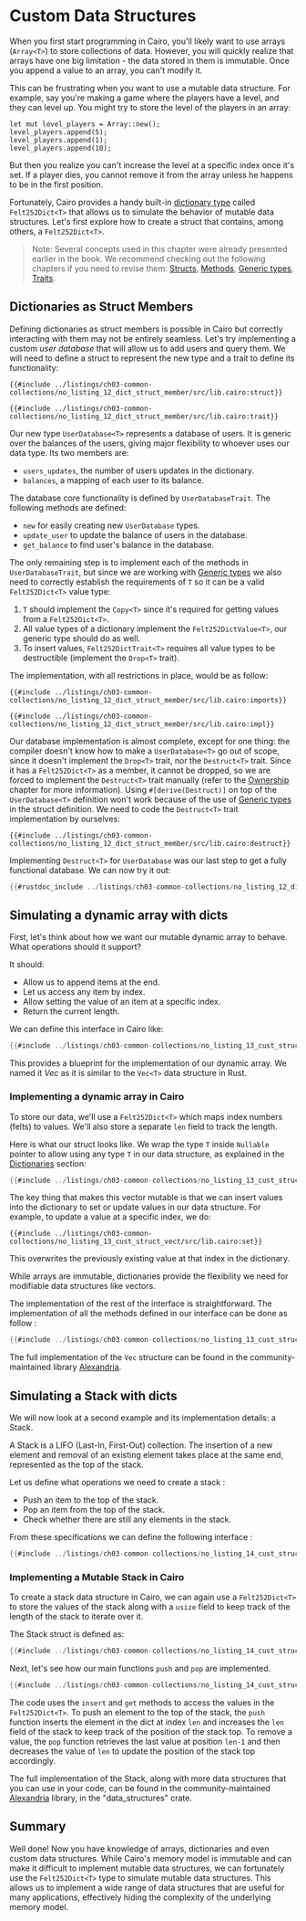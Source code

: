 # Custom Data Structures

When you first start programming in Cairo, you'll likely want to use arrays
(`Array<T>`) to store collections of data. However, you will quickly realize
that arrays have one big limitation - the data stored in them is immutable. Once
you append a value to an array, you can't modify it.

This can be frustrating when you want to use a mutable data structure. For
example, say you're making a game where the players have a level, and they can
level up. You might try to store the level of the players in an array:

```rust,noplayground
let mut level_players = Array::new();
level_players.append(5);
level_players.append(1);
level_players.append(10);
```

But then you realize you can't increase the level at a specific index once it's
set. If a player dies, you cannot remove it from the array unless he happens to
be in the first position.

Fortunately, Cairo provides a handy built-in [dictionary type](./ch03-02-dictionaries.md) called `Felt252Dict<T>` that allows us to
simulate the behavior of mutable data structures. Let's first explore how to create a struct that contains, among others, a `Felt252Dict<T>`.

> Note: Several concepts used in this chapter were already presented earlier in the book. We recommend checking out the following chapters if you need to revise them:
[Structs](ch05-00-using-structs-to-structure-related-data.md),
[Methods](./ch05-03-method-syntax.md),
[Generic types](./ch08-00-generic-types-and-traits.md),
[Traits](./ch08-02-traits-in-cairo.md).

## Dictionaries as Struct Members

Defining dictionaries as struct members is possible in Cairo but correctly interacting with them may not be entirely seamless. Let's try implementing a custom _user database_ that will allow us to add users and query them. We will need to define a struct to represent the new type and a trait to define its functionality:

```rust,noplayground
{{#include ../listings/ch03-common-collections/no_listing_12_dict_struct_member/src/lib.cairo:struct}}

{{#include ../listings/ch03-common-collections/no_listing_12_dict_struct_member/src/lib.cairo:trait}}
```

Our new type `UserDatabase<T>` represents a database of users. It is generic over the balances of the users, giving major flexibility to whoever uses our data type. Its two members are:

- `users_updates`, the number of users updates in the dictionary.
- `balances`, a mapping of each user to its balance.

The database core functionality is defined by `UserDatabaseTrait`. The following methods are defined:

- `new` for easily creating new `UserDatabase` types.
- `update_user` to update the balance of users in the database.
- `get_balance` to find user's balance in the database.

The only remaining step is to implement each of the methods in `UserDatabaseTrait`, but since we are working with [Generic types](./ch08-00-generic-types-and-traits.md) we also need to correctly establish the requirements of `T` so it can be a valid `Felt252Dict<T>` value type:

1. `T` should implement the `Copy<T>` since it's required for getting values from a `Felt252Dict<T>`.
2. All value types of a dictionary implement the `Felt252DictValue<T>`, our generic type should do as well.
3. To insert values, `Felt252DictTrait<T>` requires all value types to be destructible (implement the `Drop<T>` trait).

The implementation, with all restrictions in place, would be as follow:

```rust,noplayground
{{#include ../listings/ch03-common-collections/no_listing_12_dict_struct_member/src/lib.cairo:imports}}

{{#include ../listings/ch03-common-collections/no_listing_12_dict_struct_member/src/lib.cairo:impl}}
```

Our database implementation is almost complete, except for one thing: the compiler doesn't know how to make a `UserDatabase<T>` go out of scope, since it doesn't implement the `Drop<T>` trait, nor the `Destruct<T>` trait.
Since it has a `Felt252Dict<T>` as a member, it cannot be dropped, so we are forced to implement the `Destruct<T>` trait manually (refer to the [Ownership](ch04-01-what-is-ownership.md#the-drop-trait) chapter for more information).
Using `#[derive(Destruct)]` on top of the `UserDatabase<T>` definition won't work because of the use of [Generic types](./ch08-00-generic-types-and-traits.md) in the struct definition. We need to code the `Destruct<T>` trait implementation by ourselves:

```rust,noplayground
{{#include ../listings/ch03-common-collections/no_listing_12_dict_struct_member/src/lib.cairo:destruct}}
```

Implementing `Destruct<T>` for `UserDatabase` was our last step to get a fully functional database. We can now try it out:

```rust
{{#rustdoc_include ../listings/ch03-common-collections/no_listing_12_dict_struct_member/src/lib.cairo:main}}
```

## Simulating a dynamic array with dicts

First, let's think about how we want our mutable dynamic array to behave. What
operations should it support?

It should:

- Allow us to append items at the end.
- Let us access any item by index.
- Allow setting the value of an item at a specific index.
- Return the current length.

We can define this interface in Cairo like:

```rust
{{#include ../listings/ch03-common-collections/no_listing_13_cust_struct_vect/src/lib.cairo:trait}}
```

This provides a blueprint for the implementation of our dynamic array. We named
it _Vec_ as it is similar to the `Vec<T>` data structure in Rust.

### Implementing a dynamic array in Cairo

To store our data, we'll use a `Felt252Dict<T>` which maps index numbers (felts)
to values. We'll also store a separate `len` field to track the length.

Here is what our struct looks like. We wrap the type `T` inside `Nullable`
pointer to allow using any type `T` in our data structure, as explained in the
[Dictionaries](./ch03-02-dictionaries.md#dictionaries-of-types-not-supported-natively)
section:

```rust
{{#include ../listings/ch03-common-collections/no_listing_13_cust_struct_vect/src/lib.cairo:struct}}
```

The key thing that makes this vector mutable is that we can insert values into
the dictionary to set or update values in our data structure. For example, to
update a value at a specific index, we do:

```rust,noplayground
{{#include ../listings/ch03-common-collections/no_listing_13_cust_struct_vect/src/lib.cairo:set}}
```

This overwrites the previously existing value at that index in the dictionary.

While arrays are immutable, dictionaries provide the flexibility we need for
modifiable data structures like vectors.

The implementation of the rest of the interface is straightforward. The
implementation of all the methods defined in our interface can be done as follow
:

```rust
{{#include ../listings/ch03-common-collections/no_listing_13_cust_struct_vect/src/lib.cairo:implem}}
```

The full implementation of the `Vec` structure can be found in the
community-maintained library
[Alexandria](https://github.com/keep-starknet-strange/alexandria/tree/main/src/data_structures).

## Simulating a Stack with dicts

We will now look at a second example and its implementation details: a Stack.

A Stack is a LIFO (Last-In, First-Out) collection. The insertion of a new
element and removal of an existing element takes place at the same end,
represented as the top of the stack.

Let us define what operations we need to create a stack :

- Push an item to the top of the stack.
- Pop an item from the top of the stack.
- Check whether there are still any elements in the stack.

From these specifications we can define the following interface :

```rust
{{#include ../listings/ch03-common-collections/no_listing_14_cust_struct_stack/src/lib.cairo:trait}}
```

### Implementing a Mutable Stack in Cairo

To create a stack data structure in Cairo, we can again use a `Felt252Dict<T>`
to store the values of the stack along with a `usize` field to keep track of the
length of the stack to iterate over it.

The Stack struct is defined as:

```rust
{{#include ../listings/ch03-common-collections/no_listing_14_cust_struct_stack/src/lib.cairo:struct}}
```

Next, let's see how our main functions `push` and `pop` are implemented.

```rust
{{#include ../listings/ch03-common-collections/no_listing_14_cust_struct_stack/src/lib.cairo:implem}}
```

The code uses the `insert` and `get` methods to access the values in the
`Felt252Dict<T>`. To push an element to the top of the stack, the `push`
function inserts the element in the dict at index `len` and increases the
`len` field of the stack to keep track of the position of the stack top. To
remove a value, the `pop` function retrieves the last value at position `len-1`
and then decreases the value of `len` to update the position of the stack top
accordingly.

The full implementation of the Stack, along with more data structures that you
can use in your code, can be found in the community-maintained
[Alexandria](https://github.com/keep-starknet-strange/alexandria/tree/main/src/data_structures)
library, in the "data_structures" crate.

## Summary

Well done! Now you have knowledge of arrays, dictionaries and even custom data structures.
While Cairo's memory model is immutable and can make it difficult to implement
mutable data structures, we can fortunately use the `Felt252Dict<T>` type to
simulate mutable data structures. This allows us to implement a wide range of
data structures that are useful for many applications, effectively hiding the
complexity of the underlying memory model.

